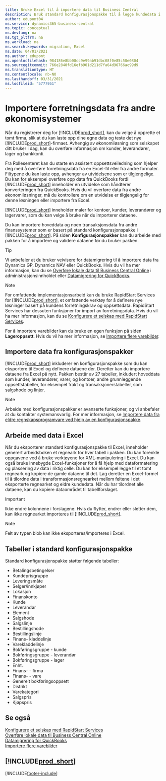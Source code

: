 ```yaml
---
title: Bruke Excel til å importere data til Business Central
description: Bruk standard konfigurasjonspakke til å legge kundedata i Excel og importere dataene tilbake til Business Central.
author: edupont04
ms.service: dynamics365-business-central
ms.topic: conceptual
ms.devlang: na
ms.tgt_pltfrm: na
ms.workload: na
ms.search.keywords: migration, Excel
ms.date: 04/01/2021
ms.author: edupont
ms.openlocfilehash: 984186e8bb08cc9e99ab91dbc08f0e85c58e0804
ms.sourcegitcommit: 766e2840fd16efb901d211d7fa64d96766ac99d9
ms.translationtype: HT
ms.contentlocale: nb-NO
ms.lasthandoff: 03/31/2021
ms.locfileid: "5777951"
---
```

# <a name="importing-business-data-from-other-finance-systems"></a>Importere forretningsdata fra andre økonomisystemer

Når du registrerer deg for [!INCLUDE[prod_short](includes/prod_short.md)], kan du velge å opprette et tomt firma, slik at du kan laste opp dine egne data og teste det nye [!INCLUDE[prod_short](includes/prod_short.md)]-firmaet. Avhengig av økonomiløsning som selskapet ditt bruker i dag, kan du overføre informasjon om kunder, leverandører, lager og bankkonti.  

Fra Rollesenteret kan du starte en assistert oppsettsveiledning som hjelper deg med å overføre forretningsdata fra en Excel-fil eller fra andre formater. Filtypene du kan laste opp, avhenger av utvidelsene som er tilgjengelige. Du kan for eksempel overføre opp data fra QuickBooks fordi [!INCLUDE[prod_short](includes/prod_short.md)] inneholder en utvidelse som håndterer konverteringen fra QuickBooks. Hvis du vil overføre data fra andre økonomiløsninger, må du kontrollere om en utvidelse er tilgjengelig for denne løsningen eller importere fra Excel.  

[!INCLUDE[prod_short](includes/prod_short.md)] inneholder maler for kontoer, kunder, leverandører og lagervarer, som du kan velge å bruke når du importerer dataene.

Du kan importere hoveddata og noen transaksjonsdata fra andre finanssystemer som er basert på standard konfigurasjonspakke i [!INCLUDE[prod_short](includes/prod_short.md)]. På siden **Konfigurasjonspakker** kan du arbeide med pakken for å importere og validere dataene før du bruker pakken.  

> [!TIP]  
> Vi anbefaler at du bruker veivisere for datamigrering til å importere data fra Dynamics GP, Dynamics NAV eller QuickBooks. Hvis du vil ha mer informasjon, kan du se [Overføre lokale data til Business Central Online](/dynamics365/business-central/dev-itpro/administration/migrate-data) i administrasjonsinnholdet eller [Datamigrering for QuickBooks](ui-extensions-quickbooks-data-migration.md).

> [!NOTE]  
> For omfattende implementasjonsarbeid kan du bruke RapidStart Services for [!INCLUDE[prod_short](includes/prod_short.md)], et omfattende verktøy for å definere nye løsninger basert på kundens forretningskrav og oppsettsdata. RapidStart Services har dessuten funksjoner for import av forretningsdata. Hvis du vil ha mer informasjon, kan du se [Konfigurere et selskap med RapidStart Services](admin-set-up-a-company-with-rapidstart.md).

For å importere varebilder kan du bruke en egen funksjon på siden **Lageroppsett**. Hvis du vil ha mer informasjon, se [Importere flere varebilder](inventory-how-import-item-pictures.md).

## <a name="importing-data-from-configuration-packages"></a>Importere data fra konfigurasjonspakker
[!INCLUDE[prod_short](includes/prod_short.md)] inkluderer en konfigurasjonspakke som du kan eksportere til Excel og definere dataene der. Deretter kan du importere dataene fra Excel på nytt. Pakken består av 27 tabeller, inkludert hoveddata som kunder, leverandører, varer, og kontoer, andre grunnleggende oppsettstabeller, for eksempel frakt og transaksjonerstabeller, som salgshode og linjer.  

> [!NOTE]  
>   Arbeide med konfigurasjonspakker er avanserte funksjoner, og vi anbefaler at du kontakter systemansvarlig. For mer informasjon, se [Importere data fra eldre regnskapsprogramvare ved hjelp av en konfigurasjonspakke](across-import-data-configuration-packages.md).

## <a name="working-with-data-in-excel"></a>Arbeide med data i Excel
Når du eksporterer standard konfigurasjonspakke til Excel, inneholder generert arbeidsboken et regneark for hver tabell i pakken. Du kan forenkle oppgavene ved å bruke verktøyene for XML-manipulering i Excel. Du kan også bruke innebygde Excel-funksjoner for å få hjelp med dataformatering og plassering av data i riktig celle. Du kan for eksempel legge til et tomt regneark og kopiere de gamle dataene til det. Lag deretter en Excel-formel til å tilordne data i transformasjonsregnearket mellom feltene i det eksporterte regnearket og eldre kundedata. Når du har tilordnet alle dataene, kan du kopiere dataområdet til tabellforslaget.  

> [!IMPORTANT]  
>  Ikke endre kolonnene i forslagene. Hvis du flytter, endrer eller sletter dem, kan ikke regnearket importeres til [!INCLUDE[prod_short](includes/prod_short.md)].

> [!NOTE]
> Felt av typen blob kan ikke eksporteres/importeres i Excel.

## <a name="tables-in-the-default-configuration-package"></a>Tabeller i standard konfigurasjonspakke
Standard konfigurasjonspakke støtter følgende tabeller:

-   Betalingsbetingelser
-   Kundeprisgruppe
-   Leveringsmåte
-   Selger/innkjøper
-   Lokasjon
-   Finanskonto
-   Kunde
-   Leverandør
-   Element
-   Salgshode
-   Salgslinje
-   Bestillingshode
-   Bestillingslinje
-   Finans- kladdelinje
-   Varekladdelinje
-   Bokføringsgruppe - kunde
-   Bokføringsgruppe - leverandør
-   Bokføringsgruppe - lager
-   Enht.
-   Finans- - firma
-   Finans- - vare
-   Generelt bokføringsoppsett
-   Distrikt
-   Varekategori
-   Salgspris
-   Kjøpspris

## <a name="see-also"></a>Se også
[Konfigurere et selskap med RapidStart Services](admin-set-up-a-company-with-rapidstart.md)  
[Overføre lokale data til Business Central Online](/dynamics365/business-central/dev-itpro/administration/migrate-data)  
[Datamigrering for QuickBooks](ui-extensions-quickbooks-data-migration.md)  
[Importere flere varebilder](inventory-how-import-item-pictures.md)

## [!INCLUDE[prod_short](includes/free_trial_md.md)]  


[!INCLUDE[footer-include](includes/footer-banner.md)]
